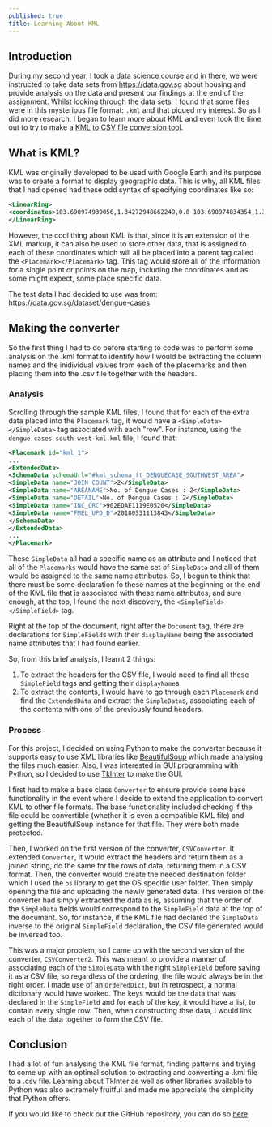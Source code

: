 ```yaml
---
published: true
title: Learning About KML
---
```

## Introduction
During my second year, I took a data science course and in there, we were instructed to take data sets from https://data.gov.sg about housing and provide analysis on the data and present our findings at the end of the assignment. Whilst looking through the data sets, I found that some files were in this mysterious file format: `.kml` and that piqued my interest. So as I did more research, I began to learn more about KML and even took the time out to try to make a [KML to CSV file conversion tool](https://github.com/woojiahao/KMLConversionTool).

## What is KML?
KML was originally developed to be used with Google Earth and its purpose was to create a format to display geographic data. This is why, all KML files that I had opened had these odd syntax of specifying coordinates like so:

```xml
<LinearRing>
<coordinates>103.690974939056,1.34272948662249,0.0 103.690974834354,1.34453820996955,0.0 103.692771950895,1.34453831475346,0.0 103.692772054276,1.34272959126538,0.0 103.690974939056,1.34272948662249,0.0</coordinates>
</LinearRing>
```

However, the cool thing about KML is that, since it is an extension of the XML markup, it can also be used to store other data, that is assigned to each of these coordinates which will all be placed into a parent tag called the `<Placemark></Placemark>` tag. This tag would store all of the information for a single point or points on the map, including the coordinates and as some might expect, some place specific data.

The test data I had decided to use was from: https://data.gov.sg/dataset/dengue-cases

## Making the converter
So the first thing I had to do before starting to code was to perform some analysis on the .kml format to identify how I would be extracting the column names and the inidividual values from each of the placemarks and then placing them into the .csv file together with the headers.

### Analysis
Scrolling through the sample KML files, I found that for each of the extra data placed into the `Placemark` tag, it would have a `<SimpleData></SimpleData>` tag associated with each "row". For instance, using the `dengue-cases-south-west-kml.kml` file, I found that:

```xml
<Placemark id="kml_1">
...
<ExtendedData>
<SchemaData schemaUrl="#kml_schema_ft_DENGUECASE_SOUTHWEST_AREA">
<SimpleData name="JOIN_COUNT">2</SimpleData>
<SimpleData name="AREANAME">No. of Dengue Cases : 2</SimpleData>
<SimpleData name="DETAIL">No. of Dengue Cases : 2</SimpleData>
<SimpleData name="INC_CRC">902EDAE1119E0520</SimpleData>
<SimpleData name="FMEL_UPD_D">20180531113843</SimpleData>
</SchemaData>
</ExtendedData>
...
</Placemark>
```

These `SimpleData` all had a specific name as an attribute and I noticed that all of the `Placemarks` would have the same set of `SimpleData` and all of them would be assigned to the same name attributes. So, I begun to think that there must be some declaration fo these names at the beginning or the end of the KML file that is associated with these name attributes, and sure enough, at the top, I found the next discovery, the `<SimpleField></SimpleField>` tag.

Right at the top of the document, right after the `Document` tag, there are declarations for `SimpleField`s with their `displayName` being the associated name attributes that I had found earlier.

So, from this brief analysis, I learnt 2 things:
1. To extract the headers for the CSV file, I would need to find all those `SimpleField` tags and getting their `displayName`s
2. To extract the contents, I would have to go through each `Placemark` and find the `ExtendedData` and extract the `SimpleData`s, associating each of the contents with one of the previously found headers.

### Process
For this project, I decided on using Python to make the converter because it supports easy to use XML libraries like [BeautifulSoup](https://www.crummy.com/software/BeautifulSoup/bs4/doc/#) which made analysing the files much easier. Also, I was interested in GUI programming with Python, so I decided to use [TkInter](https://wiki.python.org/moin/TkInter) to make the GUI.

I first had to make a base class `Converter` to ensure provide some base functionality in the event where I decide to extend the application to convert KML to other file formats. The base functionality included checking if the file could be convertible (whether it is even a compatible KML file) and getting the BeautifulSoup instance for that file. They were both made protected. 

Then, I worked on the first version of the converter, `CSVConverter`. It extended `Converter`, it would extract the headers and return them as a joined string, do the same for the rows of data, returning them in a CSV format. Then, the converter would create the needed destination folder which I used the `os` library to get the OS specific user folder. Then simply opening the file and uploading the newly generated data. This version of the converter had simply extracted the data as is, assuming that the order of the `SimpleData` fields would correspond to the `SimpleField` data at the top of the document. So, for instance, if the KML file had declared the `SimpleData` inverse to the original `SimpleField` declaration, the CSV file generated would be inversed too.

This was a major problem, so I came up with the second version of the converter, `CSVConverter2`. This was meant to provide a manner of associating each of the `SimpleData` with the right `SimpleField` before saving it as a CSV file, so regardless of the ordering, the file would always be in the right order. I made use of an `OrderedDict`, but in retrospect, a normal dictionary would have worked. The keys would be the data that was declared in the `SimpleField` and for each of the key, it would have a list, to contain every single row. Then, when constructing thse data, I would link each of the data together to form the CSV file.

## Conclusion
I had a lot of fun analysing the KML file format, finding patterns and trying to come up with an optimal solution to extracting and converting a .kml file to a .csv file. Learning about TkInter as well as other libraries available to Python was also extremely fruitful and made me appreciate the simplicity that Python offers.

If you would like to check out the GitHub repository, you can do so [here](https://github.com/woojiahao/KMLConversionTool).
